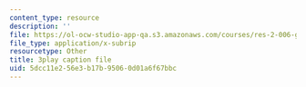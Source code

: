 ```yaml
---
content_type: resource
description: ''
file: https://ol-ocw-studio-app-qa.s3.amazonaws.com/courses/res-2-006-girls-who-build-cameras-summer-2016/5dcc11e256e3b17b95060d01a6f67bbc_-4C9-OgKLCY.srt
file_type: application/x-subrip
resourcetype: Other
title: 3play caption file
uid: 5dcc11e2-56e3-b17b-9506-0d01a6f67bbc
---
```

